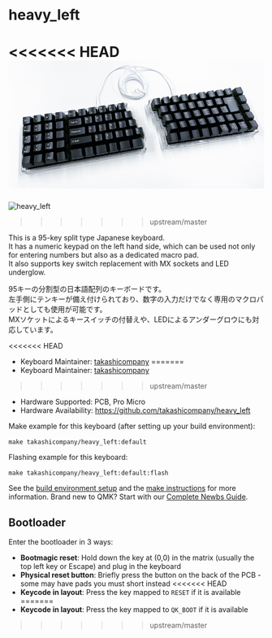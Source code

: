# heavy_left

<<<<<<< HEAD
![heavy_left](https://github.com/takashicompany/heavy_left/blob/master/images/qmk.jpg)
=======
![heavy_left](https://i.imgur.com/cWHrklQh.jpeg)
>>>>>>> upstream/master

This is a 95-key split type Japanese keyboard.  
It has a numeric keypad on the left hand side, which can be used not only for entering numbers but also as a dedicated macro pad.  
It also supports key switch replacement with MX sockets and LED underglow.  

95キーの分割型の日本語配列のキーボードです。  
左手側にテンキーが備え付けられており、数字の入力だけでなく専用のマクロパッドとしても使用が可能です。  
MXソケットによるキースイッチの付替えや、LEDによるアンダーグロウにも対応しています。  

<<<<<<< HEAD
* Keyboard Maintainer: [takashicompany](https://github.com/yourusername)
=======
* Keyboard Maintainer: [takashicompany](https://github.com/takashicompany)
>>>>>>> upstream/master
* Hardware Supported: PCB, Pro Micro 
* Hardware Availability: https://github.com/takashicompany/heavy_left

Make example for this keyboard (after setting up your build environment):

    make takashicompany/heavy_left:default

Flashing example for this keyboard:

    make takashicompany/heavy_left:default:flash

See the [build environment setup](https://docs.qmk.fm/#/getting_started_build_tools) and the [make instructions](https://docs.qmk.fm/#/getting_started_make_guide) for more information. Brand new to QMK? Start with our [Complete Newbs Guide](https://docs.qmk.fm/#/newbs).

## Bootloader

Enter the bootloader in 3 ways:

* **Bootmagic reset**: Hold down the key at (0,0) in the matrix (usually the top left key or Escape) and plug in the keyboard
* **Physical reset button**: Briefly press the button on the back of the PCB - some may have pads you must short instead
<<<<<<< HEAD
* **Keycode in layout**: Press the key mapped to `RESET` if it is available
=======
* **Keycode in layout**: Press the key mapped to `QK_BOOT` if it is available
>>>>>>> upstream/master
